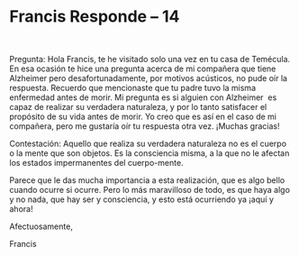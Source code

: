 #  Francis Responde – 14

&nbsp;  

Pregunta: Hola Francis, te&nbsp;he visitado solo una vez en tu casa de Tem&eacute;cula. En esa ocasi&oacute;n te hice una pregunta acerca de mi compa&ntilde;era que tiene Alzheimer pero&nbsp;desafortunadamente, por motivos ac&uacute;sticos, no pude o&iacute;r la respuesta. Recuerdo que mencionaste que tu padre tuvo la misma enfermedad antes de morir. Mi pregunta es si alguien con Alzheimer&nbsp;&nbsp;es capaz de realizar su verdadera naturaleza, y por lo tanto satisfacer el prop&oacute;sito de su vida antes de morir. Yo creo que es as&iacute; en el caso de mi compa&ntilde;era, pero me gustar&iacute;a o&iacute;r tu respuesta otra vez. &iexcl;Muchas gracias!

Contestaci&oacute;n: Aquello que realiza su verdadera naturaleza no es el cuerpo o la mente que son objetos. Es la consciencia misma, a la que no le afectan los estados impermanentes del cuerpo-mente.

Parece que le das mucha importancia a esta realizaci&oacute;n, que es algo bello cuando ocurre si ocurre. Pero lo m&aacute;s maravilloso de todo, es que haya algo y no nada, que hay ser y consciencia, y esto est&aacute; ocurriendo ya &iexcl;aqu&iacute; y ahora!

Afectuosamente,

Francis


